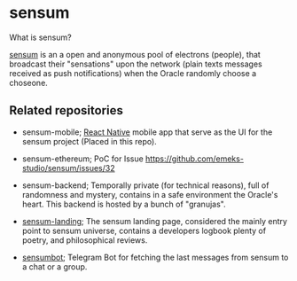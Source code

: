 # sensum

What is sensum? 

[sensum](https://emeks.gitlab.io/sensum/) is an a open and anonymous pool of electrons (people), that broadcast their "sensations" upon the network (plain texts messages received as push notifications) when the Oracle randomly choose a choseone.

## Related repositories

- sensum-mobile; [React Native](https://reactnative.dev/) mobile app that serve as the UI for the sensum project (Placed in this repo).

- sensum-ethereum; PoC for Issue https://github.com/emeks-studio/sensum/issues/32

- sensum-backend; Temporally private (for technical reasons), full of randomness and mystery, contains in a safe environment the Oracle's heart. This backend is hosted by a bunch of "granujas".

- [sensum-landing](https://gitlab.com/emeks/sensum); The sensum landing page, considered the mainly entry point to sensum universe, contains a developers logbook plenty of poetry, and philosophical reviews.

- [sensumbot](https://github.com/ariedro/sensumbot); Telegram Bot for fetching the last messages from sensum to a chat or a group.
